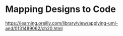 # Mapping Designs to Code

https://learning.oreilly.com/library/view/applying-uml-and/0131489062/ch20.html
